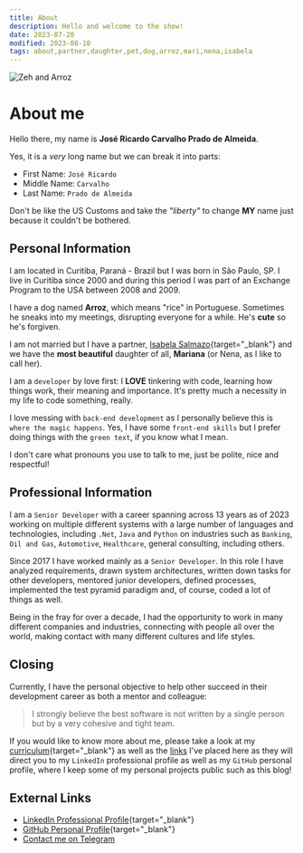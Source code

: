 ```yaml
---
title: About
description: Hello and welcome to the show!
date: 2023-07-20
modified: 2023-08-10
tags: about,partner,daughter,pet,dog,arroz,mari,nena,isabela
---
```

![](/assets/profile.jpg#profile-pic "Zeh and Arroz")

# <i class="fa-solid fa-user-astronaut"></i> About me

Hello there, my name is **José Ricardo Carvalho Prado de Almeida**.

Yes, it is a _very_ long name but we can break it into parts:

- First Name: `José Ricardo`
- Middle Name: `Carvalho`
- Last Name: `Prado de Almeida`

Don't be like the US Customs and take the _"liberty"_ to change **MY** name just because it couldn't be bothered.

## <i class="fa-solid fa-house-user"></i> Personal Information

I am located in Curitiba, Paraná - Brazil but I was born in São Paulo, SP. I live in Curitiba since 2000 and during this period I was part of an Exchange Program to the USA between 2008 and 2009.

I have a dog named **Arroz**, which means "rice" in Portuguese. Sometimes he sneaks into my meetings, disrupting everyone for a while. He's **cute** so he's forgiven.

I am not married but I have a partner, [Isabela Salmazo](https://instagram.com/_matercriativa "Isabela Professional Instagram, portuguese only"){target="_blank"} and we have the **most beautiful** daughter of all, **Mariana** (or Nena, as I like to call her).

I am a `developer` by love first: I **LOVE** tinkering with code, learning how things work, their meaning and importance. It's pretty much a necessity in my life to code something, really.

I love messing with `back-end development` as I personally believe this is `where the magic happens`. Yes, I have some `front-end skills` but I prefer doing things with the `green text`, if you know what I mean.

I don't care what pronouns you use to talk to me, just be polite, nice and respectful!

## <i class="fa-solid fa-briefcase"></i> Professional Information

I am a `Senior Developer` with a career spanning across 13 years as of 2023 working on multiple different systems with a large number of languages and technologies, including `.Net`, `Java` and `Python` on industries such as `Banking`, `Oil and Gas`, `Automotive`, `Healthcare`, general consulting, including others.

Since 2017 I have worked mainly as a `Senior Developer`. In this role I have analyzed requirements, drawn system architectures, written down tasks for other developers, mentored junior developers, defined processes, implemented the test pyramid paradigm and, of course, coded a lot of things as well.

Being in the fray for over a decade, I had the opportunity to work in many different companies and industries, connecting with people all over the world, making contact with many different cultures and life styles.

## <i class="fa-solid fa-circle-info"></i> Closing

Currently, I have the personal objective to help other succeed in their development career as both a mentor and colleague:

> I strongly believe the best software is not written by a single person but by a very cohesive and tight team.

If you would like to know more about me, please take a look at my [curriculum](posts/curriculum.html "Complete and updated Curriculum"){target="_blank"} as well as the [links](#links "External links about me") I've placed here as they will direct you to my `LinkedIn` professional profile as well as my `GitHub` personal profile, where I keep some of my personal projects public such as this blog!

## <i class="fa-regular fa-address-card"></i> External Links

- <i class="fa-brands fa-linkedin"></i> [LinkedIn Professional Profile](https://www.linkedin.com/in/jos%C3%A9-ricardo-prado-de-almeida){target="_blank"}
- <i class="fa-brands fa-github"></i> [GitHub Personal Profile](https://github.com/zeh-almeida){target="_blank"}
- <i class="fa-brands fa-telegram"></i> <a href="${author_contact}" target="_blank" title="Telegram Profile">Contact me on Telegram</a>